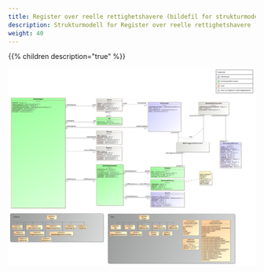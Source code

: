```yaml
---
title: Register over reelle rettighetshavere (bildefil for strukturmodell)
description: Strukturmodell for Register over reelle rettighetshavere
weight: 40
---
```


{{% children description="true" %}}


![Register over reelle rettighetshavere](https://github.com/brreg/informasjonsmodeller/blob/main/registeroverreellerettighetshavere/strukturmodeller/strukturmodell.png?raw=true)

